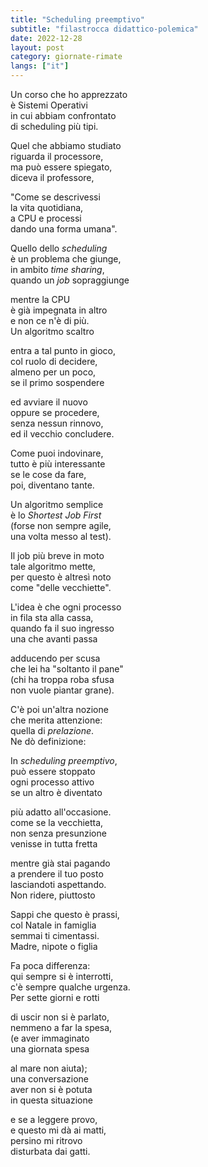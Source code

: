 ```yaml
---
title: "Scheduling preemptivo"
subtitle: "filastrocca didattico-polemica"
date: 2022-12-28
layout: post
category: giornate-rimate
langs: ["it"]
---
```


Un corso che ho apprezzato<br>
è Sistemi Operativi<br>
in cui abbiam confrontato<br>
di scheduling più tipi.

Quel che abbiamo studiato<br>
riguarda il processore,<br>
ma può essere spiegato,<br>
diceva il professore,

"Come se descrivessi<br>
la vita quotidiana,<br>
a CPU e processi<br>
dando una forma umana".

Quello dello _scheduling_<br>
è un problema che giunge,<br>
in ambito _time sharing_,<br>
quando un _job_ sopraggiunge

mentre la CPU<br>
è già impegnata in altro<br>
e non ce n'è di più.<br>
Un algoritmo scaltro

entra a tal punto in gioco,<br>
col ruolo di decidere,<br>
almeno per un poco,<br>
se il primo sospendere

ed avviare il nuovo<br>
oppure se procedere,<br>
senza nessun rinnovo,<br>
ed il vecchio concludere.

Come puoi indovinare,<br>
tutto è più interessante<br>
se le cose da fare,<br>
poi, diventano tante.

Un algoritmo semplice<br>
è lo _Shortest Job First_<br>
(forse non sempre agile,<br>
una volta messo al test).

Il job più breve in moto<br>
tale algoritmo mette,<br>
per questo è altresì noto<br>
come "delle vecchiette".

L'idea è che ogni processo<br>
in fila sta alla cassa,<br>
quando fa il suo ingresso<br>
una che avanti passa

adducendo per scusa<br>
che lei ha "soltanto il pane"<br>
(chi ha troppa roba sfusa<br>
non vuole piantar grane).

C'è poi un'altra nozione<br>
che merita attenzione:<br>
quella di _prelazione_.<br>
Ne dò definizione:

In _scheduling preemptivo_,<br>
può essere stoppato<br> 
ogni processo attivo<br>
se un altro è diventato

più adatto all'occasione.<br>
come se la vecchietta,<br>
non senza presunzione<br>
venisse in tutta fretta

mentre già stai pagando<br>
a prendere il tuo posto<br>
lasciandoti aspettando.<br>
Non ridere, piuttosto

Sappi che questo è prassi,<br>
col Natale in famiglia<br>
semmai ti cimentassi.<br>
Madre, nipote o figlia

Fa poca differenza:<br>
qui sempre si è interrotti,<br>
c'è sempre qualche urgenza.<br>
Per sette giorni e rotti

di uscir non si è parlato,<br>
nemmeno a far la spesa,<br>
(e aver immaginato<br>
una giornata spesa

al mare non aiuta);<br>
una conversazione<br>
aver non si è potuta<br>
in questa situazione

e se a leggere provo,<br>
e questo mi dà ai matti,<br>
persino mi ritrovo<br>
disturbata dai gatti.